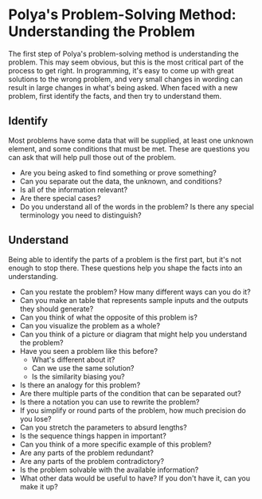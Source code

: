 # Polya's Problem-Solving Method: Understanding the Problem

The first step of Polya's problem-solving method is understanding the problem. This may seem obvious, but this is the most critical part of the process to get right. In programming, it's easy to come up with great solutions to the wrong problem, and very small changes in wording can result in large changes in what's being asked. When faced with a new problem, first identify the facts, and then try to understand them.

## Identify

Most problems have some data that will be supplied, at least one unknown element, and some conditions that must be met. These are questions you can ask that will help pull those out of the problem. 

* Are you being asked to find something or prove something?
* Can you separate out the data, the unknown, and conditions?
* Is all of the information relevant?
* Are there special cases?
* Do you understand all of the words in the problem? Is there any special terminology you need to distinguish?

## Understand

Being able to identify the parts of a problem is the first part, but it's not enough to stop there. These questions help you shape the facts into an understanding.

* Can you restate the problem? How many different ways can you do it?
* Can you make an table that represents sample inputs and the outputs they should generate?
* Can you think of what the opposite of this problem is?
* Can you visualize the problem as a whole?
* Can you think of a picture or diagram that might help you understand the problem?
* Have you seen a problem like this before?
  * What's different about it?
  * Can we use the same solution?
  * Is the similarity biasing you?
* Is there an analogy for this problem?
* Are there multiple parts of the condition that can be separated out?
* Is there a notation you can use to rewrite the problem?
* If you simplify or round parts of the problem, how much precision do you lose?
* Can you stretch the parameters to absurd lengths?
* Is the sequence things happen in important?
* Can you think of a more specific example of this problem?
* Are any parts of the problem redundant?
* Are any parts of the problem contradictory?
* Is the problem solvable with the available information?
* What other data would be useful to have? If you don't have it, can you make it up?
